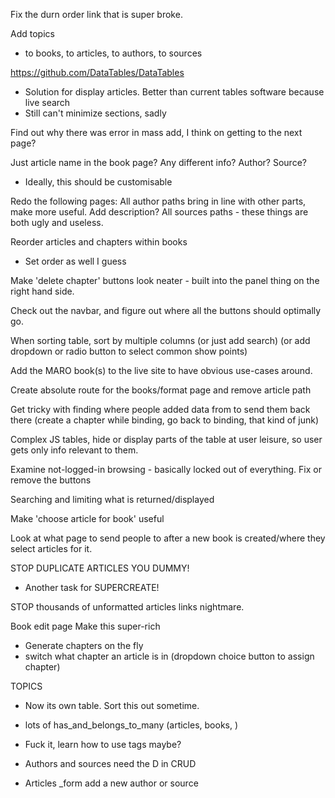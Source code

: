 Fix the durn order link that is super broke.


Add topics
 - to books, to articles, to authors, to sources

https://github.com/DataTables/DataTables
 - Solution for display articles. Better than current tables software because live search
 - Still can't minimize sections, sadly

Find out why there was error in mass add, I think on getting to the next page?

Just article name in the book page? Any different info? Author? Source?
  - Ideally, this should be customisable

Redo the following pages:
  All author paths
    bring in line with other parts, make more useful. Add description?
  All sources paths - these things are both ugly and useless.

Reorder articles and chapters within books
 - Set order as well I guess

Make 'delete chapter' buttons look neater - built into the panel thing on the right hand side.

Check out the navbar, and figure out where all the buttons should optimally go.

When sorting table, sort by multiple columns (or just add search) (or add dropdown or radio button to select common show points)

Add the MARO book(s) to the live site to have obvious use-cases around.

Create absolute route for the books/format page and remove article path

Get tricky with finding where people added data from to send them back there (create a chapter while binding, go back to binding, that kind of junk)

Complex JS tables, hide or display parts of the table at user leisure, so user gets only info relevant to them.

Examine not-logged-in browsing - basically locked out of everything. Fix or remove the buttons

Searching and limiting what is returned/displayed

Make 'choose article for book' useful

Look at what page to send people to after a new book is created/where they select articles for it.

STOP DUPLICATE ARTICLES YOU DUMMY!
 - Another task for SUPERCREATE!

STOP thousands of unformatted articles links nightmare.

Book edit page
Make this super-rich
  - Generate chapters on the fly
  - switch what chapter an article is in (dropdown choice button to assign chapter)


TOPICS
- Now its own table. Sort this out sometime.
- lots of has_and_belongs_to_many (articles, books, )
- Fuck it, learn how to use tags maybe?

- Authors and sources need the D in CRUD

- Articles _form add a new author or source